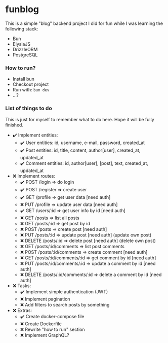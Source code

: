 # funblog

This is a simple "blog" backend project I did for fun while I was learning the following stack:

- Bun
- ElysiaJS
- DrizzleORM
- PostgreSQL

### How to run?

- Install bun
- Checkout project
- Run with: ```bun dev```
- ...?


### List of things to do

This is just for myself to remember what to do here. Hope it will be fully finished.

- ✔️ Implement entities:
    - ✔️ User entities: id, username, e-mail, password, created_at
    - ✔️ Post entities: id, title, content, author[user], created_at, updated_at
    - ✔️ Comment entities: id, author[user], [post], text, created_at, updated_at
- ❌ Implement routes:
    - ✔️ POST /login => do login
    - ✔️ POST /register => create user
    - ✔️ GET /profile => get user data [need auth]
    - ❌ PUT /profile => update user data [need auth]
    - ✔️ GET /users/:id => get user info by id [need auth]
    - ❌ GET /posts => list all posts
    - ❌ GET /posts/:id => get post by id
    - ❌ POST /posts => create post [need auth]
    - ❌ PUT /posts/:id => update post [need auth] (update own post)
    - ❌ DELETE /posts/:id => delete post [need auth] (delete own post)
    - ❌ GET /posts/:id/comments => list post comments
    - ❌ POST /posts/:id/comments => create comment [need auth]
    - ❌ GET /posts/:id/comments/:id => get comment by id [need auth]
    - ❌ PUT /posts/:id/comments/:id => update a comment by id [need auth]
    - ❌ DELETE /posts/:id/comments/:id => delete a comment by id [need auth]
- ❌ Tasks:
    - ✔️ Implement simple authentication (JWT)
    - ❌ Implement pagination
    - ❌ Add filters to search posts by something
- ❌ Extras:
    - ✔️ Create docker-compose file
    - ❌ Create Dockerfile
    - ❌ Rewrite "how to run" section
    - ❌ Implement GraphQL?
